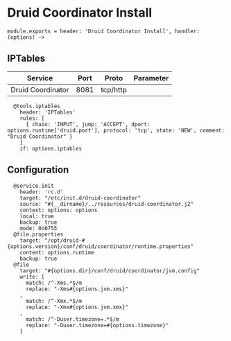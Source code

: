 
# Druid Coordinator Install

    module.exports = header: 'Druid Coordinator Install', handler: (options) ->

## IPTables

| Service           | Port | Proto    | Parameter                   |
|-------------------|------|----------|-----------------------------|
| Druid Coordinator | 8081 | tcp/http |                             |

      @tools.iptables
        header: 'IPTables'
        rules: [
          { chain: 'INPUT', jump: 'ACCEPT', dport: options.runtime['druid.port'], protocol: 'tcp', state: 'NEW', comment: "Druid Coordinator" }
        ]
        if: options.iptables

## Configuration

      @service.init
        header: 'rc.d'
        target: "/etc/init.d/druid-coordinator"
        source: "#{__dirname}/../resources/druid-coordinator.j2"
        context: options: options
        local: true
        backup: true
        mode: 0o0755
      @file.properties
        target: "/opt/druid-#{options.version}/conf/druid/coordinator/runtime.properties"
        content: options.runtime
        backup: true
      @file
        target: "#{options.dir}/conf/druid/coordinator/jvm.config"
        write: [
          match: /^-Xms.*$/m
          replace: "-Xms#{options.jvm.xms}"
        ,
          match: /^-Xmx.*$/m
          replace: "-Xmx#{options.jvm.xmx}"
        ,
          match: /^-Duser.timezone=.*$/m
          replace: "-Duser.timezone=#{options.timezone}"
        ]
